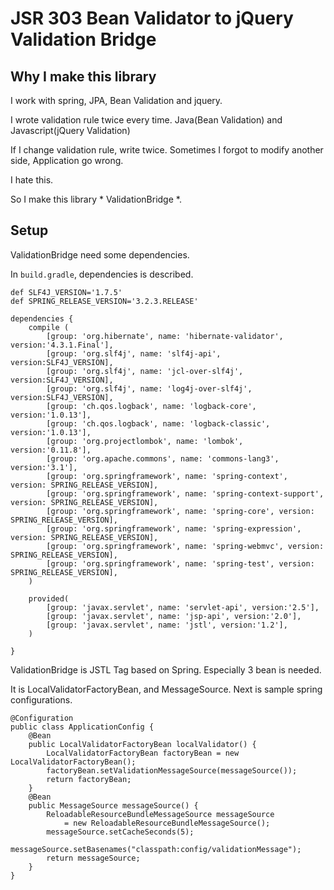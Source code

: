 # JSR 303 Bean Validator to jQuery Validation Bridge
## Why I make this library
I work with spring, JPA, Bean Validation and jquery. 

I wrote validation rule twice every time. Java(Bean Validation) and Javascript(jQuery Validation)

If I change validation rule, write twice. Sometimes I forgot to modify another side, Application go wrong.

I hate this. 

So I make this library * ValidationBridge *.



## Setup 
ValidationBridge need some dependencies. 

In ``build.gradle``, dependencies is described.

```
def SLF4J_VERSION='1.7.5' 
def SPRING_RELEASE_VERSION='3.2.3.RELEASE'

dependencies {
    compile (
        [group: 'org.hibernate', name: 'hibernate-validator', version:'4.3.1.Final'],
        [group: 'org.slf4j', name: 'slf4j-api', version:SLF4J_VERSION],
        [group: 'org.slf4j', name: 'jcl-over-slf4j', version:SLF4J_VERSION],
        [group: 'org.slf4j', name: 'log4j-over-slf4j', version:SLF4J_VERSION],
        [group: 'ch.qos.logback', name: 'logback-core', version:'1.0.13'],
        [group: 'ch.qos.logback', name: 'logback-classic', version:'1.0.13'],
        [group: 'org.projectlombok', name: 'lombok', version:'0.11.8'],
        [group: 'org.apache.commons', name: 'commons-lang3', version:'3.1'],        
        [group: 'org.springframework', name: 'spring-context', version: SPRING_RELEASE_VERSION],
        [group: 'org.springframework', name: 'spring-context-support', version: SPRING_RELEASE_VERSION],
        [group: 'org.springframework', name: 'spring-core', version: SPRING_RELEASE_VERSION],
        [group: 'org.springframework', name: 'spring-expression', version: SPRING_RELEASE_VERSION],
        [group: 'org.springframework', name: 'spring-webmvc', version: SPRING_RELEASE_VERSION],
        [group: 'org.springframework', name: 'spring-test', version: SPRING_RELEASE_VERSION],
    )
    
    provided(
        [group: 'javax.servlet', name: 'servlet-api', version:'2.5'],
        [group: 'javax.servlet', name: 'jsp-api', version:'2.0'],
        [group: 'javax.servlet', name: 'jstl', version:'1.2'],
    )
    
}
``` 


ValidationBridge is JSTL Tag based on Spring.  Especially 3 bean is needed. 

It is LocalValidatorFactoryBean, and MessageSource. Next is sample spring configurations. 

``` 
@Configuration
public class ApplicationConfig {
    @Bean
    public LocalValidatorFactoryBean localValidator() {
        LocalValidatorFactoryBean factoryBean = new LocalValidatorFactoryBean();
        factoryBean.setValidationMessageSource(messageSource());
        return factoryBean;
    }
    @Bean
    public MessageSource messageSource() {
        ReloadableResourceBundleMessageSource messageSource 
            = new ReloadableResourceBundleMessageSource();
        messageSource.setCacheSeconds(5);
        messageSource.setBasenames("classpath:config/validationMessage");
        return messageSource;
    }
}

```



